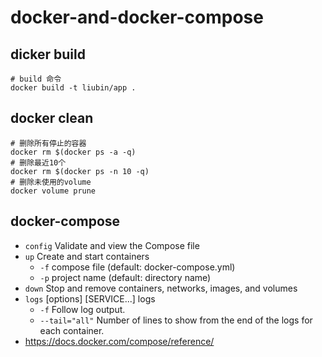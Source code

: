 # docker-and-docker-compose

## dicker build

```shell
# build 命令
docker build -t liubin/app .
```

## docker clean

```shell
# 删除所有停止的容器
docker rm $(docker ps -a -q)
# 删除最近10个
docker rm $(docker ps -n 10 -q)
# 删除未使用的volume
docker volume prune
```

## docker-compose

- `config`  Validate and view the Compose file
- `up`  Create and start containers
    - `-f` compose file (default: docker-compose.yml)
    - `-p` project name (default: directory name)
- `down`  Stop and remove containers, networks, images, and volumes
- `logs` [options] [SERVICE...] logs
    - `-f`   Follow log output.
    - `--tail="all"` Number of lines to show from the end of the logs for each container.
- https://docs.docker.com/compose/reference/
